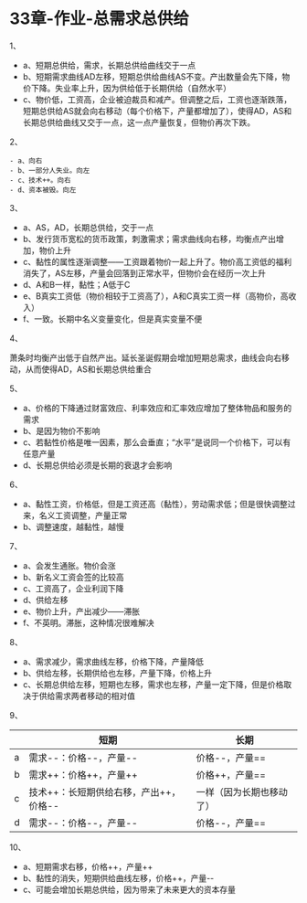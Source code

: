 # 33章-作业-总需求总供给

1、

- a、短期总供给，需求，长期总供给曲线交于一点
- b、短期需求曲线AD左移，短期总供给曲线AS不变。产出数量会先下降，物价下降。失业率上升，因为供给低于长期供给（自然水平）
- c、物价低，工资高，企业被迫裁员和减产。但调整之后，工资也逐渐跌落，短期总供给AS就会向右移动（每个价格下，产量都增加了），使得AD，AS和长期总供给曲线又交于一点，这一点产量恢复，但物价再次下跌。

2、

	- a、向右
	- b、一部分人失业。向左
	- c、技术++。向右
	- d、资本被毁。向左

3、

- a、AS，AD，长期总供给，交于一点
- b、发行货币宽松的货币政策，刺激需求；需求曲线向右移，均衡点产出增加，物价上升
- c、黏性的属性逐渐调整——工资跟着物价一起上升了。物价高工资低的福利消失了，AS左移，产量会回落到正常水平，但物价会在经历一次上升
- d、A和B一样，黏性；A低于C
- e、B真实工资低（物价相较于工资高了），A和C真实工资一样（高物价，高收入）
- f、一致。长期中名义变量变化，但是真实变量不便

4、

萧条时均衡产出低于自然产出。延长圣诞假期会增加短期总需求，曲线会向右移动，从而使得AD，AS和长期总供给重合

5、

- a、价格的下降通过财富效应、利率效应和汇率效应增加了整体物品和服务的需求
- b、是因为物价不影响
- c、若黏性价格是唯一因素，那么会垂直；“水平”是说同一个价格下，可以有任意产量
- d、长期总供给必须是长期的衰退才会影响

6、

- a、黏性工资，价格低，但是工资还高（黏性），劳动需求低；但是很快调整过来，名义工资调整，产量正常
- b、调整速度，越黏性，越慢

7、

- a、会发生通胀。物价会涨
- b、新名义工资会签的比较高
- c、工资高了，企业利润下降
- d、供给左移
- e、物价上升，产出减少——滞胀
- f、不英明。滞胀，这种情况很难解决

8、

- a、需求减少，需求曲线左移，价格下降，产量降低
- b、供给左移，长期供给也左移，产量下降，价格上升
- c、长期总供给左移，短期也左移，需求也左移，产量一定下降，但是价格取决于供给需求两者移动的相对值

9、

|      | 短期                                   | 长期                     |
| ---- | -------------------------------------- | ------------------------ |
| a    | 需求--：价格--，产量--                 | 价格--，产量==           |
| b    | 需求++：价格++，产量++                 | 价格++，产量==           |
| c    | 技术++：长短期供给右移，产出++，价格-- | 一样（因为长期也移动了） |
| d    | 需求--：价格--，产量--                 | 价格--，产量==           |

10、

- a、短期需求右移，价格++，产量++
- b、黏性的消失，短期供给曲线左移，价格++，产量--
- c、可能会增加长期总供给，因为带来了未来更大的资本存量

